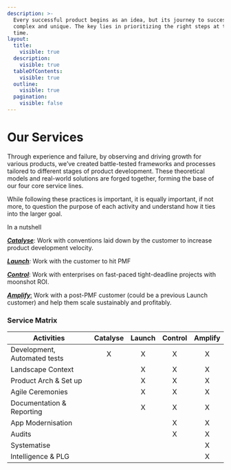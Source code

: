 ```yaml
---
description: >-
  Every successful product begins as an idea, but its journey to success is
  complex and unique. The key lies in prioritizing the right steps at the right
  time.
layout:
  title:
    visible: true
  description:
    visible: true
  tableOfContents:
    visible: true
  outline:
    visible: true
  pagination:
    visible: false
---
```


# Our Services

Through experience and failure, by observing and driving growth for various products, we’ve created battle-tested frameworks and processes tailored to different stages of product development. These theoretical models and real-world solutions are forged together, forming the base of our four core service lines.&#x20;

While following these practices is important, it is equally important, if not more, to question the purpose of each activity and understand how it ties into the larger goal.&#x20;

In a nutshell

[_**Catalyse**_](catalyse-for-companies-looking-for-staff-augmentation-services.md): Work with conventions laid down by the customer to increase product development velocity.

[_**Launch**_](launch-startups-and-early-stage-companies.md)_:_  Work with the customer to hit PMF

[_**Control**_](control-fast-paced-tight-deadline-projects-with-moonshot-roi-potential.md): Work with enterprises on fast-paced tight-deadline projects with moonshot ROI.

[_**Amplify**_:](amplify-scaleups-and-hyper-growth-companies.md) Work with a post-PMF customer (could be a previous Launch customer) and help them scale sustainably and profitably.

### Service Matrix

<table><thead><tr><th width="279">Activities</th><th align="center">Catalyse</th><th align="center">Launch</th><th align="center">Control</th><th align="center">Amplify</th></tr></thead><tbody><tr><td>Development, Automated tests</td><td align="center">X</td><td align="center">X</td><td align="center">X</td><td align="center">X</td></tr><tr><td>Landscape Context</td><td align="center"></td><td align="center">X</td><td align="center">X</td><td align="center">X</td></tr><tr><td>Product Arch &#x26; Set up</td><td align="center"></td><td align="center">X</td><td align="center">X</td><td align="center">X</td></tr><tr><td>Agile Ceremonies</td><td align="center"></td><td align="center">X</td><td align="center">X</td><td align="center">X</td></tr><tr><td>Documentation &#x26; Reporting</td><td align="center"></td><td align="center">X</td><td align="center">X</td><td align="center">X</td></tr><tr><td>App Modernisation</td><td align="center"></td><td align="center"></td><td align="center">X</td><td align="center">X</td></tr><tr><td>Audits</td><td align="center"></td><td align="center"></td><td align="center">X</td><td align="center">X</td></tr><tr><td>Systematise</td><td align="center"></td><td align="center"></td><td align="center"></td><td align="center">X</td></tr><tr><td>Intelligence &#x26; PLG</td><td align="center"></td><td align="center"></td><td align="center"></td><td align="center">X</td></tr></tbody></table>
